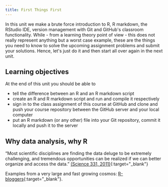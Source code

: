 ```yaml
---
title: First Things First
---
```


In this unit we make a brute force introduction to R, R markdown, the RStudio IDE, version management with Git and GitHub's classroom functionality. While - from a learning theory point of view - this does not really represent anything but a worst case example, these are the things you need to know to solve the upcoming assignment problems and submit your solutions. Hence, let's just do it and then start all over again in the next unit.

## Learning objectives
At the end of this unit you should be able to
* tell the difference between an R and an R markdown script
* create an R and R markdown script and run and compile it respectively
* sign in to the class assignment of this course at GitHub and clone and push your course repository between the GitHub server and your local computer
* put an R markdown (or any other) file into your Git repository, commit it locally and push it to the server

## Why data analysis, why R

“Most scientific disciplines are finding the data deluge to be extremely challenging, and tremendous opportunities can be realized if we can better organize and access the data.” [(Science 331, 2011)](http://www.sciencemag.org/content/331/6018/692.full){:target="_blank"}

Examples from a very large and fast growing cosmos: [R-bloggers](https://www.r-bloggers.com/){:target="_blank"}.

